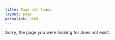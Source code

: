 ```yaml
---
title: Page not found
layout: page
permalink: /404
---
```


Sorry, the page you were looking for does not exist.
